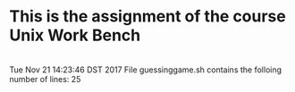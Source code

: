 # This is the assignment of the course Unix Work Bench
<br>
Tue Nov 21 14:23:46 DST 2017
 File guessinggame.sh contains the folloing number of lines: 
25
